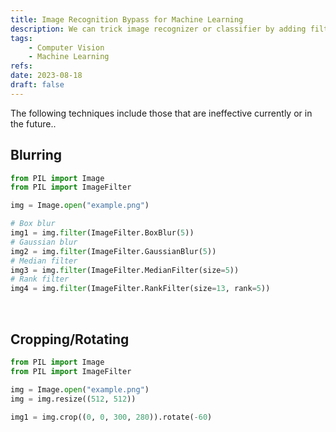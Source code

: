 ```yaml
---
title: Image Recognition Bypass for Machine Learning
description: We can trick image recognizer or classifier by adding filters or obfuscating an image.
tags: 
    - Computer Vision
    - Machine Learning
refs:
date: 2023-08-18
draft: false
---
```


The following techniques include those that are ineffective currently or in the future..

## Blurring

```python
from PIL import Image
from PIL import ImageFilter

img = Image.open("example.png")

# Box blur
img1 = img.filter(ImageFilter.BoxBlur(5))
# Gaussian blur
img2 = img.filter(ImageFilter.GaussianBlur(5))
# Median filter
img3 = img.filter(ImageFilter.MedianFilter(size=5))
# Rank filter
img4 = img.filter(ImageFilter.RankFilter(size=13, rank=5))
```

<br />

## Cropping/Rotating

```python
from PIL import Image
from PIL import ImageFilter

img = Image.open("example.png")
img = img.resize((512, 512))

img1 = img.crop((0, 0, 300, 280)).rotate(-60)
```
